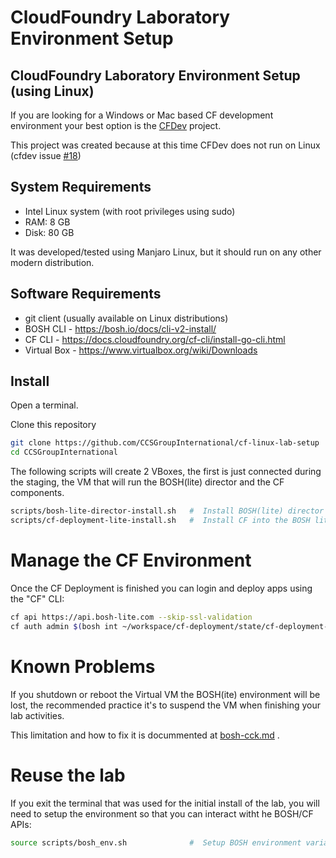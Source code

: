 # CloudFoundry Laboratory Environment Setup

CloudFoundry Laboratory Environment Setup (using Linux)
----

If you are looking for a Windows or Mac based CF development environment your best option is the [CFDev] project.

This project was created because at this time CFDev does not run on Linux (cfdev issue [#18])

## System Requirements

- Intel Linux system (with root privileges using sudo)
- RAM: 8 GB
- Disk: 80 GB

It was developed/tested using Manjaro Linux, but it should run on any other modern distribution.

## Software Requirements

- git client (usually available on Linux distributions)
- BOSH CLI - https://bosh.io/docs/cli-v2-install/
- CF CLI - https://docs.cloudfoundry.org/cf-cli/install-go-cli.html
- Virtual Box - https://www.virtualbox.org/wiki/Downloads


## Install

Open a terminal.

Clone this repository

```bash
git clone https://github.com/CCSGroupInternational/cf-linux-lab-setup
cd CCSGroupInternational
```

The following scripts will create 2 VBoxes, the first is just connected during the staging, the VM that will run the BOSH(lite) director and the CF components.

```bash
scripts/bosh-lite-director-install.sh   #  Install BOSH(lite) director into a VirtualBox VM
scripts/cf-deployment-lite-install.sh   #  Install CF into the BOSH lite VM
```

# Manage the CF Environment
Once the CF Deployment is finished you can login and deploy apps using the "CF" CLI:

```bash
cf api https://api.bosh-lite.com --skip-ssl-validation
cf auth admin $(bosh int ~/workspace/cf-deployment/state/cf-deployment-vars.yml --path /cf_admin_password)
```

# Known Problems
If you shutdown or reboot the Virtual VM the BOSH(ite) environment will be lost, the recommended practice it's to suspend the VM when finishing your lab activities.

This limitation and how to fix it is docummented at [bosh-cck.md] .

# Reuse the lab
If you exit the terminal that was used for the initial install of the lab, you will need to setup the environment so that you can interact witht he BOSH/CF APIs:

```bash
source scripts/bosh_env.sh              #  Setup BOSH environment variables
```
[bosh-cck.md]: https://github.com/cloudfoundry/bosh-lite/blob/master/docs/bosh-cck.md
[CFDEV]: https://github.com/cloudfoundry-incubator/cfdev
[#18]: https://github.com/cloudfoundry-incubator/cfdev/issues/18